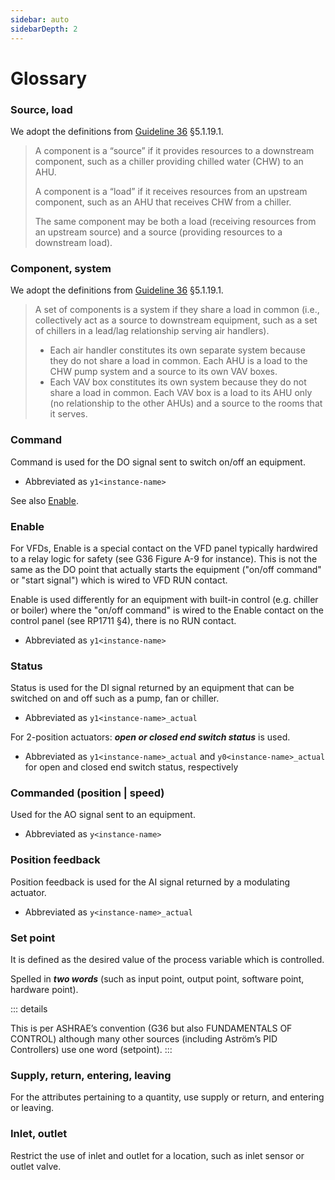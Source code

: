```yaml
---
sidebar: auto
sidebarDepth: 2
---
```


# Glossary

### Source, load

We adopt the definitions from [Guideline 36](../references/#ashrae-g36) §5.1.19.1.

> A component is a “source” if it provides resources to a downstream component, such as a chiller providing chilled water (CHW) to an AHU.
>
> A component is a “load” if it receives resources from an upstream component, such as an AHU that receives CHW from a chiller.
>
> The same component may be both a load (receiving resources from an upstream source) and a source (providing resources to a downstream load).


### Component, system

We adopt the definitions from [Guideline 36](../references/#ashrae-g36) §5.1.19.1.

> A set of components is a system if they share a load in common (i.e., collectively act as a source to downstream equipment, such as a set of chillers in a lead/lag relationship serving air handlers).
> - Each air handler constitutes its own separate system because they do not share a load in common. Each AHU is a load to the CHW pump system and a source to its own VAV boxes.
> - Each VAV box constitutes its own system because they do not share a load in common. Each VAV box is a load to its AHU only (no relationship to the other AHUs) and a source to the rooms that it serves.


### Command

Command is used for the DO signal sent to switch on/off an equipment.

- Abbreviated as `y1<instance-name>`

See also [Enable](#enable).


### Enable

For VFDs, Enable is a special contact on the VFD panel typically hardwired to a relay logic for safety (see G36 Figure A-9 for instance). This is not the same as the DO point that actually starts the equipment ("on/off command" or "start signal") which is wired to VFD RUN contact.

Enable is used differently for an equipment with built-in control (e.g. chiller or boiler) where the "on/off command" is wired to the Enable contact on the control panel (see RP1711 §4), there is no RUN contact.

- Abbreviated as `y1<instance-name>`


### Status

Status is used for the DI signal returned by an equipment that can be switched on and off such as a pump, fan or chiller.

- Abbreviated as `y1<instance-name>_actual`

For 2-position actuators: ***open or closed end switch status*** is used.

- Abbreviated as `y1<instance-name>_actual` and `y0<instance-name>_actual` for open and closed end switch status, respectively


### Commanded (position | speed)

Used for the AO signal sent to an equipment.

- Abbreviated as `y<instance-name>`


### Position feedback

Position feedback is used for the AI signal returned by a modulating actuator.

- Abbreviated as `y<instance-name>_actual`

### Set point

It is defined as the desired value of the process variable which is controlled.

Spelled in ***two words*** (such as input point, output point, software point, hardware point).

::: details

This is per ASHRAE’s convention (G36 but also FUNDAMENTALS OF CONTROL) although many other sources (including Aström’s PID Controllers) use one word (setpoint).
:::

### Supply, return, entering, leaving

For the attributes pertaining to a quantity, use supply or return, and entering or leaving.

### Inlet, outlet

Restrict the use of inlet and outlet for a location, such as inlet sensor or outlet valve.
